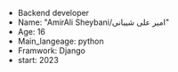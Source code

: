 - Backend developer
- Name: "AmirAli Sheybani/امیر علی شیبانی"
- Age: 16
- Main_langeage: python
- Framwork: Django
- start: 2023
